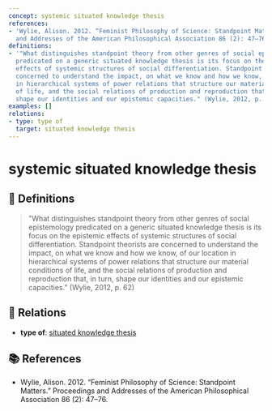 ```yaml
---
concept: systemic situated knowledge thesis
references:
- 'Wylie, Alison. 2012. “Feminist Philosophy of Science: Standpoint Matters.” Proceedings
  and Addresses of the American Philosophical Association 86 (2): 47–76.'
definitions:
- '"What distinguishes standpoint theory from other genres of social epistemology
  predicated on a generic situated knowledge thesis is its focus on the epistemic
  effects of systemic structures of social differentiation. Standpoint theorists are
  concerned to understand the impact, on what we know and how we know, of our location
  in hierarchical systems of power relations that structure our material conditions
  of life, and the social relations of production and reproduction that, in turn,
  shape our identities and our epistemic capacities." (Wylie, 2012, p. 62)'
examples: []
relations:
- type: type of
  target: situated knowledge thesis
---
```


# systemic situated knowledge thesis

## 📖 Definitions

> "What distinguishes standpoint theory from other genres of social epistemology predicated on a generic situated knowledge thesis is its focus on the epistemic effects of systemic structures of social differentiation. Standpoint theorists are concerned to understand the impact, on what we know and how we know, of our location in hierarchical systems of power relations that structure our material conditions of life, and the social relations of production and reproduction that, in turn, shape our identities and our epistemic capacities." (Wylie, 2012, p. 62)

## 🔗 Relations

- **type of**: [situated knowledge thesis](./situated-knowledge-thesis.md)

## 📚 References

- Wylie, Alison. 2012. “Feminist Philosophy of Science: Standpoint Matters.” Proceedings and Addresses of the American Philosophical Association 86 (2): 47–76.
